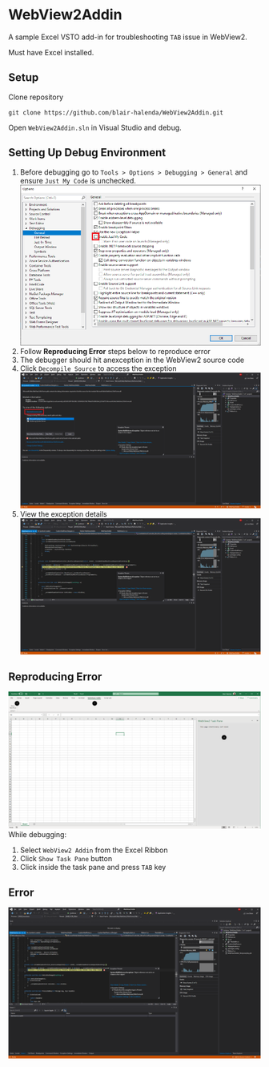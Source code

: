 # WebView2Addin
A sample Excel VSTO add-in for troubleshooting ```TAB``` issue in WebView2.

Must have Excel installed.

## Setup
Clone repository
```
git clone https://github.com/blair-halenda/WebView2Addin.git
```

Open ```WebView2Addin.sln``` in Visual Studio and debug.

## Setting Up Debug Environment
1. Before debugging go to ``Tools > Options > Debugging > General`` and ensure ``Just My Code`` is unchecked.
![Uncheck Just My Code](/images/UncheckJustMyCode.png)
2. Follow **Reproducing Error** steps below to reproduce error
3. The debugger should hit anexception in the WebView2 source code
4. Click ``Decompile Source`` to access the exception
![Decompile Source](/images/DecompileSourceCode.png)
5. View the exception details
![Decompile Source](/images/Error.png)


## Reproducing Error
![Reproducing Error](/images/WebView2.png)
While debugging:
1. Select ```WebView2 Addin``` from the Excel Ribbon
2. Click ```Show Task Pane``` button
3. Click inside the task pane and press ```TAB``` key


## Error
![Error](/images/WebViewError.png)
